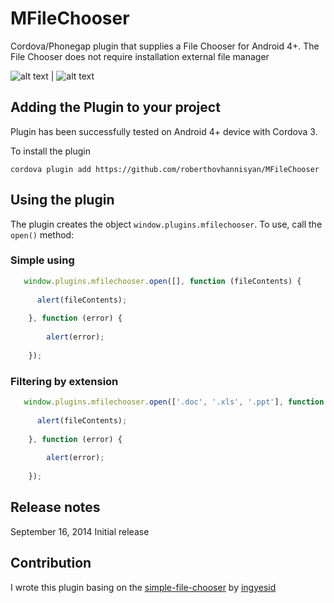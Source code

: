 MFileChooser
============

Cordova/Phonegap plugin that supplies a File Chooser for Android 4+. The File Chooser does not require installation external file manager

![alt text](http://i1204.photobucket.com/albums/bb408/krestor85/71df8523-0e50-48d0-a397-b00498910293_zpsd97df182.png "Screenshot 1") | ![alt text](http://i1204.photobucket.com/albums/bb408/krestor85/d11eda8a-8c37-4d9c-8890-eb96cfd07977_zpsdd9f0bf3.png "Screenshot 2")

## Adding the Plugin to your project ##

Plugin has been successfully tested on Android 4+ device with Cordova 3.

To install the plugin

```
cordova plugin add https://github.com/roberthovhannisyan/MFileChooser
```

## Using the plugin ##

The plugin creates the object `window.plugins.mfilechooser`. To use, call the `open()` method:

### Simple using ###

```javascript
   window.plugins.mfilechooser.open([], function (fileContents) {
      
      alert(fileContents);
      
    }, function (error) {
      
        alert(error);
    
    });
```

### Filtering by extension ###

```javascript
   window.plugins.mfilechooser.open(['.doc', '.xls', '.ppt'], function (fileContents) {
      
      alert(fileContents);
      
    }, function (error) {
      
        alert(error);
    
    });
```

## Release notes ##

September 16, 2014 Initial release

## Contribution ##

I wrote this plugin basing on the [simple-file-chooser](https://github.com/ingyesid/simple-file-chooser) by [ingyesid](https://github.com/ingyesid)
